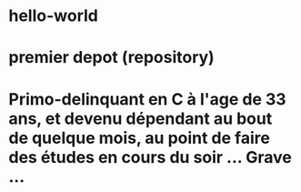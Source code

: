 # hello-world
# premier depot (repository)
# Primo-delinquant en C à l'age de 33 ans, et devenu dépendant au bout de quelque mois, au point de faire des études en cours du soir ... Grave ...
